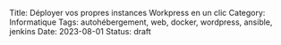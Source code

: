 Title: Déployer vos propres instances Workpress en un clic
Category: Informatique
Tags: autohébergement, web, docker, wordpress, ansible, jenkins
Date: 2023-08-01
Status: draft
